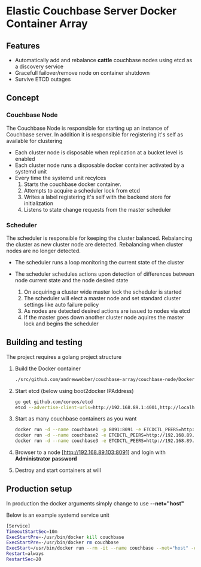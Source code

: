 # Elastic Couchbase Server Docker Container Array

## Features
- Automatically add and rebalance **cattle** couchbase nodes using etcd as a discovery service
- Gracefull failover/remove node on container shutdown
- Survive ETCD outages

## Concept

### Couchbase Node

The Couchbase Node is responsible for starting up an instance of Couchbase server. In addition it is responsible for registering it's self as available for clustering

- Each cluster node is disposable when replication at a bucket level is enabled
- Each cluster node runs a disposable docker container activated by a systemd unit
- Every time the systemd unit recylces
  1. Starts the couchbase docker container.
  2. Attempts to acquire a scheduler lock from etcd
  3. Writes a label registering it's self with the backend store for initialization
  4. Listens to state change requests from the master scheduler

### Scheduler

The scheduler is responsible for keeping the cluster balanced. Rebalancing the cluster as new cluster node are detected. Rebalancing when cluster nodes are no longer detected.

- The scheduler runs a loop monitoring the current state of the cluster
- The scheduler schedules actions upon detection of differences between node current state and the node desired state

  1. On acquiring a cluster wide master lock the scheduler is started
  2. The scheduler will elect a master node and set standard cluster settings like auto failure policy
  3. As nodes are detected desired actions are issued to nodes via etcd
  4. If the master goes down another cluster node aquires the master lock and begins the scheduler

## Building and testing

The project requires a golang project structure

1.  Build the Docker container

    ```bash
    ./src/github.com/andrewwebber/couchbase-array/couchbase-node/Docker/build.sh
    ```

2.  Start etcd (below using boot2docker IPAddress)

    ```bash
    go get github.com/coreos/etcd
    etcd --advertise-client-urls=http://192.168.89.1:4001,http://localhost:4001 --listen-client-urls=http://192.168.89.1:4001,http://localhost:4001
    ```

3.  Start as many couchbase containers as you want

    ```bash
    docker run -d --name couchbase1 -p 8091:8091 -e ETCDCTL_PEERS=http://192.168.89.1:4001 andrewwebber/couchbase-cloudarray
    docker run -d --name couchbase2 -e ETCDCTL_PEERS=http://192.168.89.1:4001 andrewwebber/couchbase-cloudarray
    docker run -d --name couchbase3 -e ETCDCTL_PEERS=http://192.168.89.1:4001 andrewwebber/couchbase-cloudarray
    ```

4.  Browser to a node [http://192.168.89.103:8091] and login with **Administrator** **password**

5.  Destroy and start containers at will


## Production setup

In production the docker arguments simply change to use **--net="host"**

Below is an example systemd service unit

```bash
[Service]
TimeoutStartSec=10m
ExecStartPre=-/usr/bin/docker kill couchbase
ExecStartPre=-/usr/bin/docker rm couchbase
ExecStart=/usr/bin/docker run --rm -it --name couchbase --net="host" -e ETCDCTL_PEERS=http://10.100.2.2:4001 --ulimit nofile=40960:40960 --ulimit core=100000000:100000000 --ulimit memlock=100000000:100000000  andrewwebber/couchbase-cloudarray
Restart=always
RestartSec=20
```
